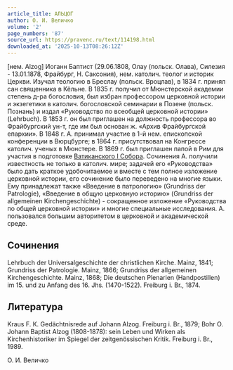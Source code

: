 ```yaml
---
article_title: АЛЬЦОГ
author: О. И. Величко
volume: '2'
page_numbers: '87'
source_url: https://pravenc.ru/text/114198.html
downloaded_at: '2025-10-13T08:26:12Z'
---
```


[нем. Alzog] Иоганн Баптист (29.06.1808, Олау (польск. Олава), Силезия - 13.01.1878, Фрайбург, Н. Саксония), нем. католич. теолог и историк Церкви. Изучал теологию в Бреслау (польск. Вроцлав), в 1834 г. принял сан священника в Кёльне. В 1835 г. получил от Мюнстерской академии степень д-ра богословия, был избран профессором церковной истории и экзегетики в католич. богословской семинарии в Позене (польск. Познань) и издал «Руководство по всеобщей церковной истории» (Lehrbuch). В 1853 г. он был приглашен на должность профессора во Фрайбургский ун-т, где им был основан ж. «Архив Фрайбургской епархии». В 1848 г. А. принимал участие в 1-й нем. епископской конференции в Вюрцбурге; в 1864 г. присутствовал на Конгрессе католич. ученых в Мюнстере. В 1869 г. был приглашен папой в Рим для участия в подготовке [Ватиканского I Собора](<https://pravenc.ru/text/ВАТИКАНСКИЙ I СОБОР.html>). Сочинения А. получили известность не только в католич. мире; задачей его «Руководства» было дать краткое удобочитаемое и вместе с тем полное изложение церковной истории, его сочинение было переведено на многие языки. Ему принадлежат также «Введение в патрологию» (Grundriss der Patrologie), «Введение в общую церковную историю» (Grundriss der allgemeinen Kirchengeschichte) - сокращенное изложение «Руководства по общей церковной истории» и многие специальные исследования. А. пользовался большим авторитетом в церковной и академической среде.

## Сочинения

Lehrbuch der Universalgeschichte der christlichen Kirche. Mainz, 1841; Grundriss der Patrologie. Mainz, 1866; Grundriss der allgemeinen Kirchengeschichte. Mainz, 1868; Die deutschen Plenarien (Handpostillen) im 15. und zu Anfang des 16. Jhs. (1470-1522). Freiburg i. Br., 1874.

## Литература

Kraus F. К. Gedächtnisrede auf Johann Alzog. Freiburg i. Br., 1879; Bohr O. Johann Baptist Alzog (1808-1878): sein Leben und Wirken als Kirchenhistoriker im Spiegel der zeitgenössischen Kritik. Freiburg i. Br., 1989.

О. И. Величко

